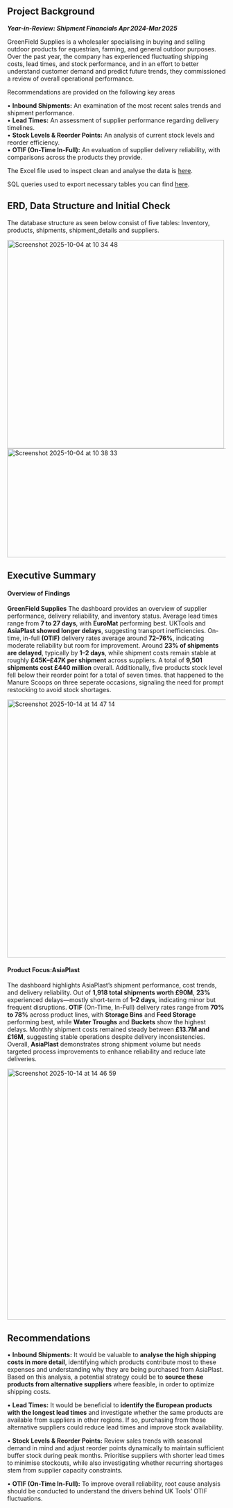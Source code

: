 ## Project Background  

***Year‑in‑Review: Shipment Financials Apr 2024‑Mar 2025***  

GreenField Supplies is a wholesaler specialising in buying and selling outdoor products for equestrian, farming, and general outdoor purposes. Over the past year, the company has experienced fluctuating shipping costs, lead times, and stock performance, and in an effort to better understand customer demand and predict future trends, they commissioned a review of overall operational performance.

Recommendations are provided on the following key areas

• **Inbound Shipments:** An examination of the most recent sales trends and shipment performance.  
• **Lead Times:** An assessment of supplier performance regarding delivery timelines.  
• **Stock Levels & Reorder Points:** An analysis of current stock levels and reorder efficiency.  
• **OTIF (On-Time In-Full):** An evaluation of supplier delivery reliability, with comparisons across the products they provide.  

The Excel file used to inspect clean and analyse the data is [here](Excel/Issue_log.png). 

SQL queries used to export necessary tables you can find [here](SQL/SQL_Queries.sql).

## ERD, Data Structure and Initial Check

The database structure as seen below consist of five tables: Inventory, products, shipments, shipment_details and suppliers.  

<img width="500" height="480" alt="Screenshot 2025-10-04 at 10 34 48" src="https://github.com/user-attachments/assets/b3997689-f0c1-4868-97da-a94ba8453aa1" />   


<img width="919" height="251" alt="Screenshot 2025-10-04 at 10 38 33" src="https://github.com/user-attachments/assets/d95283a5-0c33-42e7-a9aa-f6ef9ffd7c65" />  


## Executive Summary  

#### Overview of Findings 

**GreenField Supplies** The dashboard provides an overview of supplier performance, delivery reliability, and inventory status. Average lead times range from **7 to 27 days**, with **EuroMat** performing best. UKTools and **AsiaPlast showed longer delays**, suggesting transport inefficiencies. On-time, in-full **(OTIF)** delivery rates average around **72–76%**, indicating moderate reliability but room for improvement. Around **23% of shipments are delayed**, typically by **1–2 days**, while shipment costs remain stable at roughly **£45K–£47K per shipment** across suppliers. A total of **9,501 shipments cost £440 million** overall. Additionally, five products stock level fell below their reorder point for a total of seven times. that happened to the Manure Scoops on three seperate occasions, signaling the need for prompt restocking to avoid stock shortages.  

<img width="1055" height="594" alt="Screenshot 2025-10-14 at 14 47 14" src="https://github.com/user-attachments/assets/9eda8c98-4d87-404c-8e7e-32aaa73f3f76" />


#### Product Focus:AsiaPlast  

The dashboard highlights AsiaPlast’s shipment performance, cost trends, and delivery reliability. Out of **1,918 total shipments worth £90M**, **23%** experienced delays—mostly short-term of **1–2 days**, indicating minor but frequent disruptions. **OTIF** (On-Time, In-Full) delivery rates range from **70% to 78%** across product lines, with **Storage Bins** and **Feed Storage** performing best, while **Water Troughs** and **Buckets** show the highest delays. Monthly shipment costs remained steady between **£13.7M and £16M**, suggesting stable operations despite delivery inconsistencies. Overall, **AsiaPlast** demonstrates strong shipment volume but needs targeted process improvements to enhance reliability and reduce late deliveries.

<img width="1058" height="578" alt="Screenshot 2025-10-14 at 14 46 59" src="https://github.com/user-attachments/assets/f7a52e3b-c297-45a6-882a-ea0afbdf3d13" />  

## Recommendations 

• **Inbound Shipments:** It would be valuable to **analyse the high shipping costs in more detail**, identifying which products contribute most to these expenses and understanding why they are being purchased from AsiaPlast. Based on this analysis, a potential strategy could be to **source these products from alternative suppliers** where feasible, in order to optimize shipping costs.

• **Lead Times:** It would be beneficial to **identify the European products with the longest lead times** and investigate whether the same products are available from suppliers in other regions. If so, purchasing from those alternative suppliers could reduce lead times and improve stock availability.

• **Stock Levels & Reorder Points:** Review sales trends with seasonal demand in mind and adjust reorder points dynamically to maintain sufficient buffer stock during peak months. Prioritise suppliers with shorter lead times to minimise stockouts, while also investigating whether recurring shortages stem from supplier capacity constraints.

• **OTIF (On-Time In-Full):** To improve overall reliability, root cause analysis should be conducted to understand the drivers behind UK Tools’ OTIF fluctuations.

